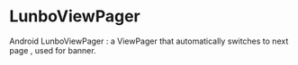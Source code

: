 # LunboViewPager
Android LunboViewPager : a ViewPager that automatically switches to next page , used for banner.

